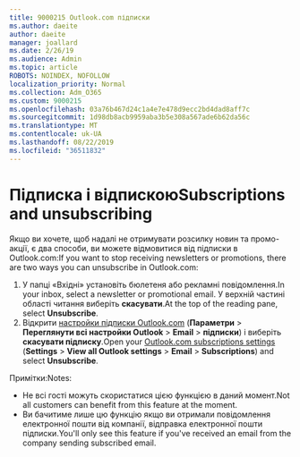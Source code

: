 ```yaml
---
title: 9000215 Outlook.com підписки
ms.author: daeite
author: daeite
manager: joallard
ms.date: 2/26/19
ms.audience: Admin
ms.topic: article
ROBOTS: NOINDEX, NOFOLLOW
localization_priority: Normal
ms.collection: Adm_O365
ms.custom: 9000215
ms.openlocfilehash: 03a76b467d24c1a4e7e478d9ecc2bd4dad8aff7c
ms.sourcegitcommit: 1d98db8acb9959aba3b5e308a567ade6b62da56c
ms.translationtype: MT
ms.contentlocale: uk-UA
ms.lasthandoff: 08/22/2019
ms.locfileid: "36511832"
---
```

# <a name="subscriptions-and-unsubscribing"></a><span data-ttu-id="bf997-102">Підписка і відпискою</span><span class="sxs-lookup"><span data-stu-id="bf997-102">Subscriptions and unsubscribing</span></span>

<span data-ttu-id="bf997-103">Якщо ви хочете, щоб надалі не отримувати розсилку новин та промо-акції, є два способи, ви можете відмовитися від підписки в Outlook.com:</span><span class="sxs-lookup"><span data-stu-id="bf997-103">If you want to stop receiving newsletters or promotions, there are two ways you can unsubscribe in Outlook.com:</span></span>

1. <span data-ttu-id="bf997-104">У папці «Вхідні» установіть бюлетеня або рекламні повідомлення.</span><span class="sxs-lookup"><span data-stu-id="bf997-104">In your inbox, select a newsletter or promotional email.</span></span> <span data-ttu-id="bf997-105">У верхній частині області читання виберіть **скасувати**.</span><span class="sxs-lookup"><span data-stu-id="bf997-105">At the top of the reading pane, select **Unsubscribe**.</span></span>
2. <span data-ttu-id="bf997-106">Відкрити [настройки підписки Outlook.com](https://outlook.live.com/mail/options/mail/brandsSubscriptions) (**Параметри** > **Переглянути всі настройки Outlook** > **Email** > **підписки**) і виберіть **скасувати підписку**.</span><span class="sxs-lookup"><span data-stu-id="bf997-106">Open your [Outlook.com subscriptions settings](https://outlook.live.com/mail/options/mail/brandsSubscriptions) (**Settings** > **View all Outlook settings** > **Email** > **Subscriptions**) and select **Unsubscribe**.</span></span>

<span data-ttu-id="bf997-107">Примітки:</span><span class="sxs-lookup"><span data-stu-id="bf997-107">Notes:</span></span>

- <span data-ttu-id="bf997-108">Не всі гості можуть скористатися цією функцією в даний момент.</span><span class="sxs-lookup"><span data-stu-id="bf997-108">Not all customers can benefit from this feature at the moment.</span></span>
- <span data-ttu-id="bf997-109">Ви бачитиме лише цю функцію якщо ви отримали повідомлення електронної пошти від компанії, відправка електронної пошти підписки.</span><span class="sxs-lookup"><span data-stu-id="bf997-109">You'll only see this feature if you've received an email from the company sending subscribed email.</span></span>